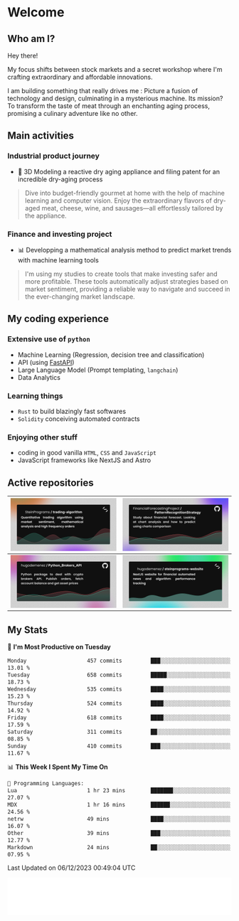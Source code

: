 # Welcome 

## Who am I?

Hey there! 

My focus shifts between stock markets and a secret workshop where I'm crafting extraordinary and affordable innovations. 

I am building something that really drives me :
Picture a fusion of technology and design, culminating in a mysterious machine. 
Its mission? To transform the taste of meat through an enchanting aging process, promising a culinary adventure like no other.

## Main activities

### Industrial product journey
* 🚀 3D Modeling a reactive dry aging appliance and filing patent for an incredible dry-aging process

> Dive into budget-friendly gourmet at home with the help of machine learning and computer vision. Enjoy the extraordinary flavors of dry-aged meat, cheese, wine, and sausages—all effortlessly tailored by the appliance.

### Finance and investing project
* 📊 Developping a mathematical analysis method to predict market trends with machine learning tools

> I'm using my studies to create tools that make investing safer and more profitable. These tools automatically adjust strategies based on market sentiment, providing a reliable way to navigate and succeed in the ever-changing market landscape.

## My coding experience

### Extensive use of `python` 

* Machine Learning (Regression, decision tree and classification)
* API (using [FastAPI](https://fastapi.tiangolo.com))
* Large Language Model (Prompt templating, `langchain`)
* Data Analytics

### Learning things

* `Rust` to build blazingly fast softwares
* `Solidity` conceiving automated contracts

### Enjoying other stuff

* coding in good vanilla `HTML`, `CSS` and `JavaScript` 
* JavaScript frameworks like NextJS and Astro

## Active repositories

|[![Python Trading Algorithm](assets/base_python_architecture.png)](https://github.com/SteinPrograms/base-python-architecture)|[![Quantitative Prediction](assets/pattern_recognition_strategy.png)](https://github.com/FinancialForecastingProject/PatternRecognitionStrategy.git)|
| ------------- | ------------- |
|[![Broker SDK](assets/python_brokers_api.png)](https://github.com/hugodemenez/Python_Brokers_API)|[![NextJS Website](assets/steinprograms-website.png)](https://github.com/hugodemenez/steinprograms-website)|

## My Stats

<!--START_SECTION:waka-->
📅 **I'm Most Productive on Tuesday** 

```text
Monday                   457 commits         ███░░░░░░░░░░░░░░░░░░░░░░   13.01 % 
Tuesday                  658 commits         █████░░░░░░░░░░░░░░░░░░░░   18.73 % 
Wednesday                535 commits         ████░░░░░░░░░░░░░░░░░░░░░   15.23 % 
Thursday                 524 commits         ████░░░░░░░░░░░░░░░░░░░░░   14.92 % 
Friday                   618 commits         ████░░░░░░░░░░░░░░░░░░░░░   17.59 % 
Saturday                 311 commits         ██░░░░░░░░░░░░░░░░░░░░░░░   08.85 % 
Sunday                   410 commits         ███░░░░░░░░░░░░░░░░░░░░░░   11.67 % 
```


📊 **This Week I Spent My Time On** 

```text
💬 Programming Languages: 
Lua                      1 hr 23 mins        ███████░░░░░░░░░░░░░░░░░░   27.07 % 
MDX                      1 hr 16 mins        ██████░░░░░░░░░░░░░░░░░░░   24.56 % 
netrw                    49 mins             ████░░░░░░░░░░░░░░░░░░░░░   16.07 % 
Other                    39 mins             ███░░░░░░░░░░░░░░░░░░░░░░   12.77 % 
Markdown                 24 mins             ██░░░░░░░░░░░░░░░░░░░░░░░   07.95 % 
```


 Last Updated on 06/12/2023 00:49:04 UTC
<!--END_SECTION:waka-->

![Coding metrics](metrics.plugin.wakatime.svg)
